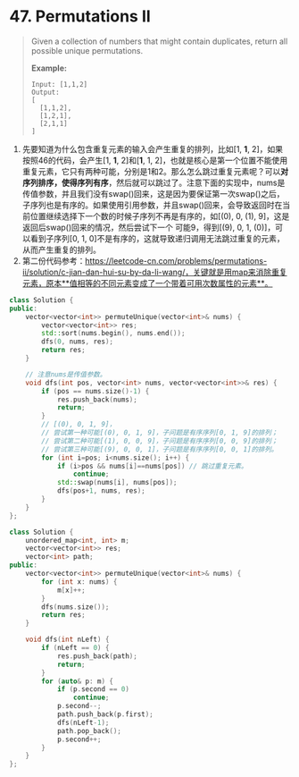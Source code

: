 # 47. Permutations II

> Given a collection of numbers that might contain duplicates, return all possible unique permutations.
>
> **Example:**
>
> ```
> Input: [1,1,2]
> Output:
> [
>   [1,1,2],
>   [1,2,1],
>   [2,1,1]
> ]
> ```

1. 先要知道为什么包含重复元素的输入会产生重复的排列，比如[1, **1**, 2]，如果按照46的代码，会产生[1, **1**, 2]和[**1**, 1, 2]，也就是核心是第一个位置不能使用重复元素，它只有两种可能，分别是1和2。那么怎么跳过重复元素呢？可以**对序列排序，使得序列有序**，然后就可以跳过了。注意下面的实现中，nums是传值参数，并且我们没有swap()回来，这是因为要保证第一次swap()之后，子序列也是有序的。如果使用引用参数，并且swap()回来，会导致返回时在当前位置继续选择下一个数的时候子序列不再是有序的，如[(0), 0, (1), 9]，这是返回后swap()回来的情况，然后尝试下一个 可能9，得到[(9), 0, 1, (0)]，可以看到子序列[0, 1, 0]不是有序的，这就导致递归调用无法跳过重复的元素，从而产生重复的排列。
2. 第二份代码参考：https://leetcode-cn.com/problems/permutations-ii/solution/c-jian-dan-hui-su-by-da-li-wang/，关键就是用map来消除重复元素，原本**值相等的不同元素变成了一个带着可用次数属性的元素**。

```cpp
class Solution {
public:
    vector<vector<int>> permuteUnique(vector<int>& nums) {
        vector<vector<int>> res;
        std::sort(nums.begin(), nums.end());
        dfs(0, nums, res);
        return res;
    }

    // 注意nums是传值参数。
    void dfs(int pos, vector<int> nums, vector<vector<int>>& res) {
        if (pos == nums.size()-1) {
            res.push_back(nums);    
            return;
        }
        // [(0), 0, 1, 9]，
        // 尝试第一种可能[(0), 0, 1, 9]，子问题是有序序列[0, 1, 9]的排列；
        // 尝试第二种可能[(1), 0, 0, 9]，子问题是有序序列[0, 0, 9]的排列；
        // 尝试第三种可能[(9), 0, 0, 1]，子问题是有序序列[0, 0, 1]的排列。
        for (int i=pos; i<nums.size(); i++) {
            if (i>pos && nums[i]==nums[pos]) // 跳过重复元素。
                continue;
            std::swap(nums[i], nums[pos]);
            dfs(pos+1, nums, res);
        }
    }
};
```

```cpp
class Solution {
    unordered_map<int, int> m;
    vector<vector<int>> res;
    vector<int> path;
public:
    vector<vector<int>> permuteUnique(vector<int>& nums) {
        for (int x: nums) {
            m[x]++;
        }
        dfs(nums.size());
        return res;
    }

    void dfs(int nLeft) {
        if (nLeft == 0) {
            res.push_back(path);    
            return;
        }
        for (auto& p: m) {
            if (p.second == 0)
                continue;
            p.second--;
            path.push_back(p.first);
            dfs(nLeft-1);
            path.pop_back();
            p.second++;
        }
    }
};
```

